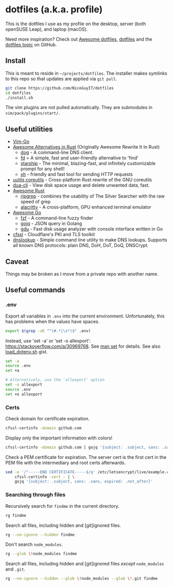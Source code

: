 # dotfiles (a.k.a. profile)

This is the dotfiles I use as my profile on the desktop, server (both openSUSE Leap), and laptop (macOS).

Need more inspiration? Check out [Awesome dotfiles](), [dotfiles]() and the [dotfiles topic]() on GitHub.

[Awesome dotfiles]: https://github.com/webpro/awesome-dotfiles

[dotfiles]: https://dotfiles.github.io/

[dotfiles topic]: https://github.com/topics/dotfiles

## Install

This is meant to reside in `~/projects/dotfiles`. The installer makes symlinks to this repo so that updates are applied
via `git pull`.

```bash
git clone https://github.com/NiceGuyIT/dotfiles
cd dotfiles
./install.sh
```

The vim plugins are not pulled automatically. They are submodules in `vim/pack/plugins/start/`.

## Useful utilities

- [Vim-Go](https://github.com/fatih/vim-go.git)
- [Awesome Alternatives in Rust](https://github.com/TaKO8Ki/awesome-alternatives-in-rust) (Originally Awesome Rewrite It
  In Rust)
    - [dog](https://github.com/ogham/dog) - A command-line DNS client.
    - [fd](https://github.com/sharkdp/fd) = A simple, fast and user-friendly alternative to 'find'
    - [starship](https://github.com/starship/starship) - The minimal, blazing-fast, and infinitely customizable prompt
      for any shell!
    - [xh](https://github.com/ducaale/xh) - friendly and fast tool for sending HTTP requests
- [uutils coreutils](https://github.com/uutils/coreutils) - Cross-platform Rust rewrite of the GNU coreutils
- [dua-cli](https://github.com/Byron/dua-cli) - View disk space usage and delete unwanted data, fast.
- [Awesome Rust](https://github.com/awesome-rust-com/awesome-rust)
    - [ripgrep](https://github.com/BurntSushi/ripgrep) - combines the usability of The Silver Searcher with the raw speed
      of grep
    - [alacritty](https://github.com/alacritty/alacritty) - A cross-platform, GPU enhanced terminal emulator
- [Awesome Go](https://github.com/avelino/awesome-go)
    - [fzf](https://github.com/junegunn/fzf) - A command-line fuzzy finder
    - [gojq](https://github.com/elgs/gojq) - JSON query in Golang
    - [gdu](https://github.com/dundee/gdu) - Fast disk usage analyzer with console interface written in Go
- [cfssl](https://github.com/cloudflare/cfssl) - Cloudflare's PKI and TLS toolkit
- [dnslookup](https://github.com/ameshkov/dnslookup) - Simple command line utility to make DNS lookups. Supports all
  known DNS protocols: plain DNS, DoH, DoT, DoQ, DNSCrypt.

## Caveat

Things may be broken as I move from a private repo with another name.

## Useful commands

### .env

Export all variables in `.env` into the current environment. Unfortunately, this has problems
when the values have spaces.

```bash
export $(grep -vE "^(#.*|\s*)$" .env)
```

Instead, use 'set -a' or 'set -o allexport': <https://stackoverflow.com/a/30969768>.
See [man set][] for details. See also [load_dotenv.sh][] gist.

```bash
set -a
source .env
set +a

# Alternatively, use the 'allexport' option
set -o allexport
source .env
set +o allexport
```

[man set]: https://www.gnu.org/software/bash/manual/html_node/The-Set-Builtin.html

[load_dotenv.sh]: https://gist.github.com/mihow/9c7f559807069a03e302605691f85572

### Certs

Check domain for certificate expiration.

```bash
cfssl-certinfo -domain github.com
```

Display only the important information with colors!

```bash
cfssl-certinfo -domain github.com | gojq '{subject: .subject, sans: .sans, expired: .not_after}'
```

Check a PEM certificate for expiration. The server cert is the first cert in the PEM file with the intermediary and root
certs afterwards.

```bash
sed -e '/^-----END CERTIFICATE-----$/q' /etc/letsencrypt/live/example.com/fullchain.pem | \
    cfssl-certinfo -cert - | \
    gojq '{subject: .subject, sans: .sans, expired: .not_after}'
```

### Searching through files

Recursively search for `findme` in the current directory.
```bash
rg findme
```

Search all files, including hidden and \[git]ignored files.
```bash
rg --no-ignore --hidden findme
```

Don't search `node_modules`.
```bash
rg --glob \!node_modules findme
```

Search all files, including hidden and \[git]ignored files _except_ `node_modules` and `.git`.
```bash
rg --no-ignore --hidden --glob \!node_modules --glob \!.git findme
```
